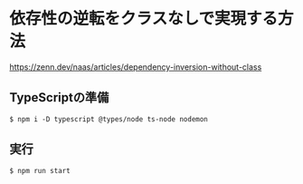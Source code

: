 # 依存性の逆転をクラスなしで実現する方法
https://zenn.dev/naas/articles/dependency-inversion-without-class

## TypeScriptの準備
```
$ npm i -D typescript @types/node ts-node nodemon
```

## 実行
```
$ npm run start
```

